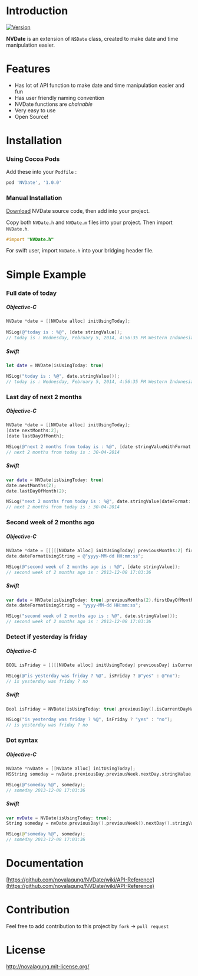 Introduction
======

[![Version](http://img.shields.io/cocoapods/v/NVDate.svg)](http://cocoadocs.org/docsets/NVDate)

__NVDate__ is an extension of `NSDate` class, created to make date and time manipulation easier.

Features
======

* Has lot of API function to make date and time manipulation easier and fun
* Has user friendly naming convention
* NVDate functions are _chainable_
* Very easy to use
* Open Source!

Installation
======

### Using Cocoa Pods

Add these into your `Podfile` :

```ruby
pod 'NVDate', '1.0.0'
```

### Manual Installation

[Download](https://github.com/novalagung/NVDate/archive/master.zip) NVDate source code, then add into your project.

Copy both `NVDate.h` and `NVDate.m` files into your project. Then import `NVDate.h`.
   
```objectivec
#import "NVDate.h"
```

For swift user, import `NVDate.h` into your bridging header file.

Simple Example
======
    
### Full date of today

##### Objective-C

```objectivec
NVDate *date = [[NVDate alloc] initUsingToday];
 
NSLog(@"today is : %@", [date stringValue]);
// today is : Wednesday, February 5, 2014, 4:56:35 PM Western Indonesia Time
```

##### Swift

```swift
let date = NVDate(isUsingToday: true)

NSLog("today is : %@", date.stringValue());
// today is : Wednesday, February 5, 2014, 4:56:35 PM Western Indonesia Time
```

### Last day of next 2 months

##### Objective-C

```objectivec
NVDate *date = [[NVDate alloc] initUsingToday];
[date nextMonths:2];
[date lastDayOfMonth];

NSLog(@"next 2 months from today is : %@", [date stringValueWithFormat:@"dd-MM-yyyy"]);
// next 2 months from today is : 30-04-2014
```

##### Swift

```swift
var date = NVDate(isUsingToday: true)
date.nextMonths(2);
date.lastDayOfMonth(2);

NSLog("next 2 months from today is : %@", date.stringValue(dateFormat: "dd-MM-yyyy"));
// next 2 months from today is : 30-04-2014
```

### Second week of 2 months ago

##### Objective-C

```objectivec
NVDate *date = [[[[[NVDate alloc] initUsingToday] previousMonths:2] firstDayOfMonth] nextWeek];
date.dateFormatUsingString = @"yyyy-MM-dd HH:mm:ss";

NSLog(@"second week of 2 months ago is : %@", [date stringValue]);
// second week of 2 months ago is : 2013-12-08 17:03:36
```

##### Swift

```swift
var date = NVDate(isUsingToday: true).previousMonths(2).firstDayOfMonth().nextWeek()
date.dateFormatUsingString = "yyyy-MM-dd HH:mm:ss";

NSLog("second week of 2 months ago is : %@", date.stringValue());
// second week of 2 months ago is : 2013-12-08 17:03:36
```

### Detect if yesterday is friday

##### Objective-C

```objectivec
BOOL isFriday = [[[[NVDate alloc] initUsingToday] previousDay] isCurrentDayName:NVDayUnitFriday];

NSLog(@"is yesterday was friday ? %@", isFriday ? @"yes" : @"no");
// is yesterday was friday ? no
```

##### Swift

```swift
Bool isFriday = NVDate(isUsingToday: true).previousDay().isCurrentDayName(.Friday)

NSLog("is yesterday was friday ? %@", isFriday ? "yes" : "no");
// is yesterday was friday ? no
```

### Dot syntax

##### Objective-C

```objectivec
NVDate *nvDate = [[NVDate alloc] initUsingToday];
NSString someday = nvDate.previousDay.previousWeek.nextDay.stringValue;

NSLog(@"someday %@", someday);
// someday 2013-12-08 17:03:36
```

##### Swift

```swift
var nvDate = NVDate(isUsingToday: true);
String someday = nvDate.previousDay().previousWeek().nextDay().stringValue();

NSLog(@"someday %@", someday);
// someday 2013-12-08 17:03:36
```

Documentation
======

[https://github.com/novalagung/NVDate/wiki/API-Reference](https://github.com/novalagung/NVDate/wiki/API-Reference)


Contribution
======

Feel free to add contribution to this project by `fork` -> `pull request`


License
======

http://novalagung.mit-license.org/
